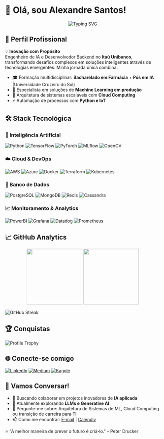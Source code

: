 # 👋 Olá, sou Alexandre Santos!

<div align="center">
  <img src="https://readme-typing-svg.demolab.com?font=Fira+Code&pause=1000&color=22D35E&width=435&lines=AI+Engineer+%7C+Backend+Developer+%7C+Tech+Enthusiast" alt="Typing SVG" />
</div>

## 🚀 Perfil Profissional

💡 **Inovação com Propósito**  
Engenheiro de IA e Desenvolvedor Backend no **Itaú Unibanco**, transformando desafios complexos em soluções inteligentes através de tecnologias emergentes. Minha jornada única combina:

- 🎓 Formação multidisciplinar: **Bacharelado em Farmácia** + **Pós em IA** (Universidade Cruzeiro do Sul)
- 🤖 Especialista em soluções de **Machine Learning em produção**
- 🔧 Arquitetura de sistemas escaláveis com **Cloud Computing**
- ⚡ Automação de processos com **Python e IoT**

## 🛠️ Stack Tecnológica

### 🤖 Inteligência Artificial
![Python](https://img.shields.io/badge/Python-3776AB?logo=python&logoColor=white)
![TensorFlow](https://img.shields.io/badge/TensorFlow-FF6F00?logo=tensorflow&logoColor=white)
![PyTorch](https://img.shields.io/badge/PyTorch-EE4C2C?logo=pytorch&logoColor=white)
![MLflow](https://img.shields.io/badge/MLflow-0194E2?logo=mlflow&logoColor=white)
![OpenCV](https://img.shields.io/badge/OpenCV-5C3EE8?logo=opencv&logoColor=white)

### ☁️ Cloud & DevOps
![AWS](https://img.shields.io/badge/AWS-232F3E?logo=amazonaws&logoColor=white)
![Azure](https://img.shields.io/badge/Azure-0089D6?logo=microsoftazure&logoColor=white)
![Docker](https://img.shields.io/badge/Docker-2496ED?logo=docker&logoColor=white)
![Terraform](https://img.shields.io/badge/Terraform-7B42BC?logo=terraform&logoColor=white)
![Kubernetes](https://img.shields.io/badge/Kubernetes-326CE5?logo=kubernetes&logoColor=white)

### 💾 Banco de Dados
![PostgreSQL](https://img.shields.io/badge/PostgreSQL-4169E1?logo=postgresql&logoColor=white)
![MongoDB](https://img.shields.io/badge/MongoDB-47A248?logo=mongodb&logoColor=white)
![Redis](https://img.shields.io/badge/Redis-DC382D?logo=redis&logoColor=white)
![Cassandra](https://img.shields.io/badge/Cassandra-1287B1?logo=apachecassandra&logoColor=white)

### 📈 Monitoramento & Analytics
![PowerBI](https://img.shields.io/badge/Power_BI-F2C811?logo=powerbi&logoColor=black)
![Grafana](https://img.shields.io/badge/Grafana-F46800?logo=grafana&logoColor=white)
![Datadog](https://img.shields.io/badge/Datadog-632CA6?logo=datadog&logoColor=white)
![Prometheus](https://img.shields.io/badge/Prometheus-E6522C?logo=prometheus&logoColor=white)

## 📈 GitHub Analytics

<div align="center">
  <img height="180em" src="https://github-readme-stats.vercel.app/api?username=lexander91alfa&show_icons=true&theme=vision-friendly-dark&include_all_commits=true&count_private=true"/>
  <img height="180em" src="https://github-readme-stats.vercel.app/api/top-langs/?username=lexander91alfa&layout=compact&langs_count=7&theme=vision-friendly-dark"/>
</div>

![GitHub Streak](https://streak-stats.demolab.com/?user=lexander91alfa&theme=highcontrast)

## 🏆 Conquistas
![Profile Trophy](https://github-profile-trophy.vercel.app/?username=lexander91alfa&theme=onedark&no-bg=true&no-frame=true&column=7)

## 🌐 Conecte-se comigo
[![LinkedIn](https://img.shields.io/badge/LinkedIn-0077B5?style=for-the-badge&logo=linkedin&logoColor=white)](https://www.linkedin.com/in/alexandre-j-santos-368360174)
[![Medium](https://img.shields.io/badge/Medium-12100E?style=for-the-badge&logo=medium&logoColor=white)](https://medium.com/@seu-usuario)
[![Kaggle](https://img.shields.io/badge/Kaggle-20BEFF?style=for-the-badge&logo=kaggle&logoColor=white)](https://www.kaggle.com/seu-usuario)

## 📮 Vamos Conversar!
- 🔭 Buscando colaborar em projetos inovadores de **IA aplicada**
- 🌱 Atualmente explorando **LLMs e Generative AI**
- 💬 Pergunte-me sobre: Arquitetura de Sistemas de ML, Cloud Computing ou transição de carreira para TI
- 📫 Como me encontrar: [E-mail](mailto:seuemail@provedor.com) | [Calendly](https://calendly.com/seu-link)

⭐ "A melhor maneira de prever o futuro é criá-lo." - Peter Drucker